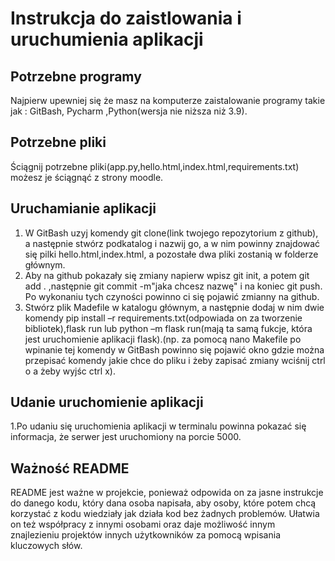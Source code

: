 # Instrukcja do zaistlowania i uruchumienia aplikacji 
## Potrzebne programy
Najpierw upewniej się że masz na komputerze zaistalowanie programy takie jak : GitBash, Pycharm ,Python(wersja nie niższa niż 3.9).
## Potrzebne pliki
Ściągnij potrzebne pliki(app.py,hello.html,index.html,requirements.txt) możesz je ściągnąć z strony moodle. 
## Uruchamianie aplikacji
1.  W GitBash uzyj komendy git clone(link twojego repozytorium z github), a następnie stwórz podkatalog i nazwij go, a w nim powinny znajdować się pilki hello.html,index.html, a pozostałe dwa pliki zostanią w folderze głównym.
2.  Aby na github pokazały się zmiany napierw wpisz git init, a potem git add . ,następnie git commit -m"jaka chcesz nazwę" i na koniec git push. Po wykonaniu tych czyności powinno ci się pojawić zmianny na github.
3.   Stwórz plik Madefile w katalogu głównym, a następnie dodaj w nim dwie komendy pip install –r requirements.txt(odpowiada on za tworzenie bibliotek),flask run lub python –m flask run(mają ta samą fukcje, która jest uruchomienie aplikacji flask).(np. za pomocą nano Makefile po wpinanie tej komendy w GitBash powinno się pojawić okno gdzie można przepisać komendy jakie chce do pliku i żeby zapisać zmiany wciśnij ctrl o a żeby wyjśc ctrl x).
## Udanie uruchomienie aplikacji
1.Po udaniu się uruchomienia aplikacji w terminalu powinna pokazać się informacja, że serwer jest uruchomiony na porcie 5000.
## Ważność README
README jest ważne w projekcie, ponieważ odpowida on za jasne instrukcje do danego kodu, który dana osoba napisała, aby osoby, które potem chcą korzystać z kodu wiedziały jak działa kod bez żadnych problemów. Ułatwia on też współpracy z innymi osobami oraz daje możliwość innym znajlezieniu projektów innych użytkowników za pomocą wpisania kluczowych słów.
